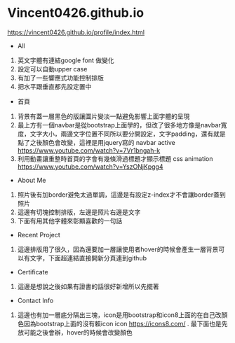 # Vincent0426.github.io
https://vincent0426.github.io/profile/index.html

* All 

1. 英文字體有連結google font 做變化
2. 設定可以自動upper case
3. 有加了一些響應式功能控制排版
4. 把水平跟垂直都先設定置中

* 首頁
1. 背景有蓋一層黑色的版讓圖片變淡一點避免影響上面字體的呈現
2. 最上方有一個navbar是從bootstrap上面學的，但改了很多地方像是navbar寬度，文字大小，兩邊文字位置不同所以要分開設定，文字padding，還有就是點了之後顏色會改變，這裡是用jquery寫的
navbar active
https://www.youtube.com/watch?v=7Vr1bngah-k
3. 利用動畫讓重整時首頁的字會有幾條滑過標題才顯示標題
css animation
https://www.youtube.com/watch?v=YszONjKpgg4

* About Me
1. 照片後有加border避免太過單調，這邊是有設定z-index才不會讓border蓋到照片
2. 這邊有切塊控制排版，左邊是照片右邊是文字
3. 下面有用其他字體來彰顯喜歡的一句話

* Recent Project
1. 這邊排版用了很久，因為還要加一層讓使用者hover的時候會產生一層背景可以有文字，下面超連結直接開新分頁連到github

* Certificate
1. 這邊是想說之後如果有證書的話很好新增所以先擺著
* Contact Info
1. 這邊也有加一層底分隔出三塊，icon是用bootstrap和icon8上面的在自己改顏色因為bootstrap上面的沒有賴icon
icon
https://icons8.com/
. 最下面也是先放可能之後會辦，hover的時候會改變顏色





